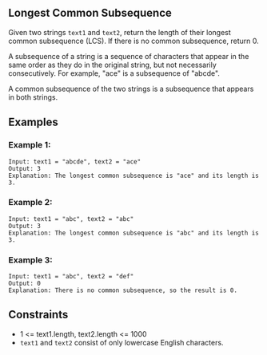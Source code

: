 ## Longest Common Subsequence

Given two strings `text1` and `text2`, return the length of their longest common subsequence (LCS). If there is no common subsequence, return 0.

A subsequence of a string is a sequence of characters that appear in the same order as they do in the original string, but not necessarily consecutively. For example, "ace" is a subsequence of "abcde".

A common subsequence of the two strings is a subsequence that appears in both strings.

## Examples

### Example 1:

```
Input: text1 = "abcde", text2 = "ace"
Output: 3
Explanation: The longest common subsequence is "ace" and its length is 3.
```

### Example 2:

```
Input: text1 = "abc", text2 = "abc"
Output: 3
Explanation: The longest common subsequence is "abc" and its length is 3.
```

### Example 3:

```
Input: text1 = "abc", text2 = "def"
Output: 0
Explanation: There is no common subsequence, so the result is 0.
```

## Constraints
* 1 <= text1.length, text2.length <= 1000
* `text1` and `text2` consist of only lowercase English characters.